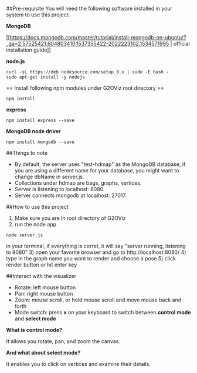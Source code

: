 ##Pre-requisite
You will need the following software installed in your system
to use this project.

**MongoDB**

[[https://docs.mongodb.com/master/tutorial/install-mongodb-on-ubuntu/?_ga=2.57525421.604803410.1537355422-2022223102.1534571995 | official installation guide]]

**node.js**

```
curl -sL https://deb.nodesource.com/setup_8.x | sudo -E bash -
sudo apt-get install -y nodejs
```

== Install following npm modules under G2OViz root directory ==

```npm install```

**express**

```npm install express --save```

**MongoDB node driver**

```npm install mongodb --save```


##Things to note
* By default, the server uses "test-hdmap" as the MongoDB database, if you are using a different name for your database, you might want to change dbName in server.js.
* Collections under hdmap are bags, graphs, vertices.
* Server is listening to localhost: 8080.
* Server connects mongodb at localhost: 27017.

##How to use this project
1) Make sure you are in root directory of G2OViz
2) run the node app

```node server.js```

in your terminal, if everything is corret, it will say "server running, listening to 8080"
3) open your favorite browser and go to http://localhost:8080/
4) type in the graph name you want to render and choose a pose
5) click render button or hit enter key

##Interact with the visualizer
* Rotate: left mouse button
* Pan: right mouse button
* Zoom: mouse scroll, or hold mouse scroll and move mouse back and forth
* Mode switch: press **x** on your keyboard to switch between **control mode** and **select mode**

**What is control mode?**

It allows you rotate, pan, and zoom the canvas.

**And what about select mode?**

It enables you to click on vertices and examine their details.